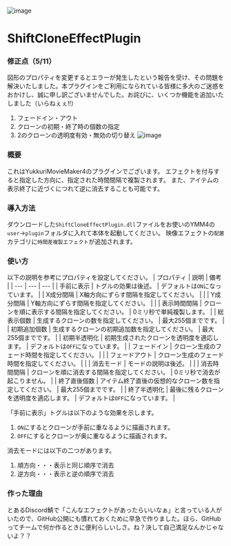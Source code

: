 ![image](https://github.com/sinBetaKun/ShiftCloneEffectPlugin/assets/149294811/f50808f9-5643-4813-a7dc-9b7e00f1f54e)
# ShiftCloneEffectPlugin
### 修正点（5/11）
図形のプロパティを変更するとエラーが発生したという報告を受け、その問題を解決いたしました。本プラグインをご利用になられている皆様に多大のご迷惑をおかけし、誠に申し訳ございませんでした。お詫びに、いくつか機能を追加いたしました（いらねぇぇ!!）
1. フェードイン・アウト
2. クローンの初期・終了時の個数の指定
3. 2のクローンの透明度有効・無効の切り替え
![image](https://github.com/sinBetaKun/ShiftCloneEffectPlugin/assets/149294811/ef076267-8a64-4a06-aa36-ff6c8f0c68cb)

### 概要
これはYukkuriMovieMaker4のプラグインでございます。
エフェクトを付与すると指定した方向に、指定された時間間隔で複製されます。
また、アイテムの表示終了に近づくにつれて逆に消去することも可能です。

### 導入方法
ダウンロードした`ShiftCloneEffectPlugin.dll`ファイルをお使いのYMM4の`user`→`plugin`フォルダに入れて本体を起動してください。
映像エフェクトの`配置`カテゴリに`時間差複製エフェクト`が追加されます。

### 使い方
以下の説明を参考にプロパティを設定してください。
| プロパティ | 説明 | 備考 |
| --- | --- | --- |
| 手前に表示 | トグルの効果は後述。 | デフォルトは`ON`になっています。 |
| X成分間隔 | X軸方向にずらす間隔を指定してください。 |  |
| Y成分間隔 | Y軸方向にずらす間隔を指定してください。 |  |
| 表示時間間隔 | クローンを順に表示する間隔を指定してください。 | 0ミリ秒で単純複製します。 |
| 総表示個数 | 生成するクローンの数を指定してください。 | 最大255個までです。 |
| 初期追加個数 | 生成するクローンの初期追加数を指定してください。 | 最大255個までです。 |
| 初期半透明化 | 初期生成されたクローンを透明度を適応します。 | デフォルトは`OFF`になっています。 |
| フェードイン | クローン生成のフェード時間を指定してください。 |  |
| フェードアウト | クローン生成のフェード時間を指定してください。 |  |
| 消去モード | モードの説明は後述。 |  |
| 消去時間間隔 | クローンを順に消去する間隔を指定してください。 | 0ミリ秒で消去が起こりません。 |
| 終了直後個数 | アイテム終了直後の仮想的なクローン数を指定してください。 | 最大255個までです。 |
| 終了半透明化 | 最後に残るクローンを透明度を適応します。 | デフォルトは`OFF`になっています。 |

「手前に表示」トグルは以下のような効果を示します。
1. `ON`にするとクローンが手前に重なるように描画されます。
2. `OFF`にするとクローンが奥に重なるように描画されます。

消去モードには以下の二つがあります。
1. 順方向・・・表示と同じ順序で消去
2. 逆方向・・・表示と逆の順序で消去

### 作った理由
とあるDiscord鯖で「こんなエフェクトがあったらいいなぁ」と言っている人がいたので、GitHub公開にも慣れておくために早急で作りました。ほら、GitHubってチームで何か作るときに便利らしいしさ。ね？決して自己満足なんかじゃないよ？？
